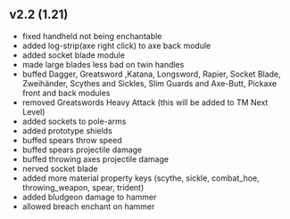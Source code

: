 ## v2.2 (1.21)
- fixed handheld not being enchantable
- added log-strip(axe right click) to axe back module
- added socket blade module
- made large blades less bad on twin handles
- buffed Dagger, Greatsword ,Katana, Longsword, Rapier, Socket Blade, Zweihänder, Scythes and Sickles,
Slim Guards and Axe-Butt, Pickaxe front and back modules
- removed Greatswords Heavy Attack (this will be added to TM Next Level)
- added sockets to pole-arms
- added prototype shields
- buffed spears throw speed
- buffed spears projectile damage
- buffed throwing axes projectile damage
- nerved socket blade
- added more material property keys (scythe, sickle, combat_hoe, throwing_weapon, spear, trident)
- added bludgeon damage to hammer
- allowed breach enchant on hammer